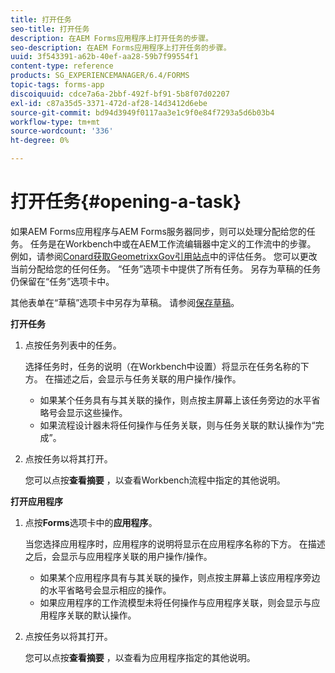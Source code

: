 ```yaml
---
title: 打开任务
seo-title: 打开任务
description: 在AEM Forms应用程序上打开任务的步骤。
seo-description: 在AEM Forms应用程序上打开任务的步骤。
uuid: 3f543391-a62b-40ef-aa28-59b7f99554f1
content-type: reference
products: SG_EXPERIENCEMANAGER/6.4/FORMS
topic-tags: forms-app
discoiquuid: cdce7a6a-2bbf-492f-bf91-5b8f07d02207
exl-id: c87a35d5-3371-472d-af28-14d3412d6ebe
source-git-commit: bd94d3949f0117aa3e1c9f0e84f7293a5d6b03b4
workflow-type: tm+mt
source-wordcount: '336'
ht-degree: 0%

---
```


# 打开任务{#opening-a-task}

如果AEM Forms应用程序与AEM Forms服务器同步，则可以处理分配给您的任务。 任务是在Workbench中或在AEM工作流编辑器中定义的工作流中的步骤。 例如，请参阅[Conard获取GeometrixxGov引用站点](/help/forms/using/gov-reference-site-walkthrough.md#conard-assessment-task)中的评估任务。 您可以更改当前分配给您的任何任务。 “任务”选项卡中提供了所有任务。 另存为草稿的任务仍保留在“任务”选项卡中。

其他表单在“草稿”选项卡中另存为草稿。 请参阅[保存草稿](/help/forms/using/save-as-draft.md)。

**打开任务**

1. 点按任务列表中的任务。

   选择任务时，任务的说明（在Workbench中设置）将显示在任务名称的下方。 在描述之后，会显示与任务关联的用户操作/操作。

   * 如果某个任务具有与其关联的操作，则点按主屏幕上该任务旁边的水平省略号会显示这些操作。
   * 如果流程设计器未将任何操作与任务关联，则与任务关联的默认操作为“完成”。

1. 点按任务以将其打开。

   您可以点按&#x200B;**查看摘要** ，以查看Workbench流程中指定的其他说明。

**打开应用程序**

1. 点按&#x200B;**Forms**&#x200B;选项卡中的&#x200B;**应用程序**。

   当您选择应用程序时，应用程序的说明将显示在应用程序名称的下方。 在描述之后，会显示与应用程序关联的用户操作/操作。

   * 如果某个应用程序具有与其关联的操作，则点按主屏幕上该应用程序旁边的水平省略号会显示相应的操作。
   * 如果应用程序的工作流模型未将任何操作与应用程序关联，则会显示与应用程序关联的默认操作。

1. 点按任务以将其打开。

   您可以点按&#x200B;**查看摘要** ，以查看为应用程序指定的其他说明。
